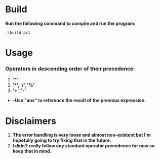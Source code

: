 # Build
**Run the following command to compile and run the program:**

    .\build.ps1

# Usage

### Operators in descending order of their precedence:
1. **'^'**
2. **'\*', '/', '%'**
3. **'+', '-'**

* **-Use "ans" to reference the result of the previous expression.**

# Disclaimers

 1. **The error handling is very loose and almost non-existent but I'm hopefully going to try fixing that in the future.**
 2. **I didn't really follow any standard operator precedence for now so keep that in mind.**
